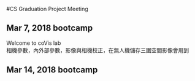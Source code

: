 #CS Graduation Project Meeting

## Mar 7, 2018 bootcamp
Welcome to coVis lab<br />
相機參數，內外部參數，影像與相機校正，在無人機儲存三圍空間影像會用到 <br />

## Mar 14, 2018 bootcamp
